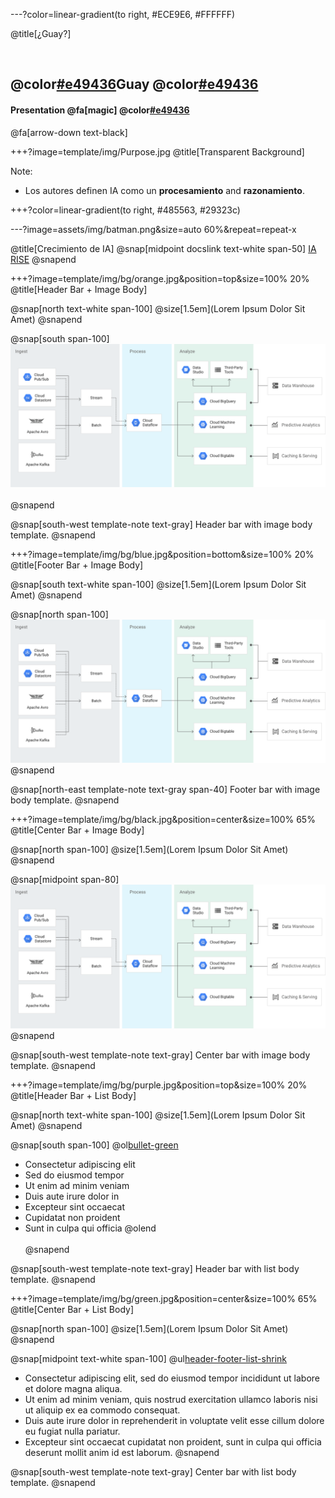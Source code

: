 ---?color=linear-gradient(to right, #ECE9E6, #FFFFFF)

@title[¿Guay?]

<br>

## @color[#e49436](¿)Guay @color[#e49436](?)
#### Presentation @fa[magic] @color[#e49436](Magic)

@fa[arrow-down text-black]


+++?image=template/img/Purpose.jpg
@title[Transparent Background]


Note:

- Los autores definen IA como un **procesamiento** and **razonamiento**.


+++?color=linear-gradient(to right, #485563, #29323c)

---?image=assets/img/batman.png&size=auto 60%&repeat=repeat-x

@title[Crecimiento de IA]
@snap[midpoint docslink text-white span-50]
[IA RISE](https://www.technologyreview.com/s/612582/data-that-illuminates-the-ai-boom/?utm_campaign=site_visitor.unpaid.engagement&utm_source=twitter&utm_medium=add_this&utm_content=2018-12-31)
@snapend

+++?image=template/img/bg/orange.jpg&position=top&size=100% 20%
@title[Header Bar + Image Body]

@snap[north text-white span-100]
@size[1.5em](Lorem Ipsum Dolor Sit Amet)
@snapend

@snap[south span-100]
![DATAFLOW](template/img/dataflow.png)
<br><br>
@snapend

@snap[south-west template-note text-gray]
Header bar with image body template.
@snapend


+++?image=template/img/bg/blue.jpg&position=bottom&size=100% 20%
@title[Footer Bar + Image Body]

@snap[south text-white span-100]
@size[1.5em](Lorem Ipsum Dolor Sit Amet)
@snapend

@snap[north span-100]
<br>
![DATAFLOW](template/img/dataflow.png)
@snapend

@snap[north-east template-note text-gray span-40]
Footer bar with image body template.
@snapend


+++?image=template/img/bg/black.jpg&position=center&size=100% 65%
@title[Center Bar + Image Body]

@snap[north span-100]
@size[1.5em](Lorem Ipsum Dolor Sit Amet)
@snapend

@snap[midpoint span-80]
![DATAFLOW](template/img/dataflow.png)
@snapend

@snap[south-west template-note text-gray]
Center bar with image body template.
@snapend


+++?image=template/img/bg/purple.jpg&position=top&size=100% 20%
@title[Header Bar + List Body]

@snap[north text-white span-100]
@size[1.5em](Lorem Ipsum Dolor Sit Amet)
@snapend

@snap[south span-100]
@ol[bullet-green](false)
- Consectetur adipiscing elit
- Sed do eiusmod tempor
- Ut enim ad minim veniam
- Duis aute irure dolor in
- Excepteur sint occaecat
- Cupidatat non proident
- Sunt in culpa qui officia
@olend
<br><br>
@snapend

@snap[south-west template-note text-gray]
Header bar with list body template.
@snapend


+++?image=template/img/bg/green.jpg&position=center&size=100% 65%
@title[Center Bar + List Body]

@snap[north span-100]
@size[1.5em](Lorem Ipsum Dolor Sit Amet)
@snapend

@snap[midpoint text-white span-100]
@ul[header-footer-list-shrink](false)
- Consectetur adipiscing elit, sed do eiusmod tempor incididunt ut labore et dolore magna aliqua.
- Ut enim ad minim veniam, quis nostrud exercitation ullamco laboris nisi ut aliquip ex ea commodo consequat.
- Duis aute irure dolor in reprehenderit in voluptate velit esse cillum dolore eu fugiat nulla pariatur.
- Excepteur sint occaecat cupidatat non proident, sunt in culpa qui officia deserunt mollit anim id est laborum.
@snapend

@snap[south-west template-note text-gray]
Center bar with list body template.
@snapend
